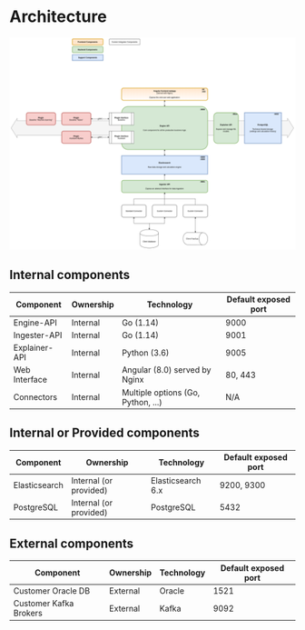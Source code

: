 # Architecture

[![High Level Architecture](img/myrtea-high-level-architecture-v4.png)](img/myrtea-high-level-architecture-v4.png)

## Internal components

| Component       | Ownership | Technology                         | Default exposed port |
| --------------- | --------- | ---------------------------------- | -------------------- |
| Engine-API      | Internal  | Go (1.14)                          | 9000                 |
| Ingester-API    | Internal  | Go (1.14)                          | 9001                 |
| Explainer-API   | Internal  | Python (3.6)                       | 9005                 |
| Web Interface   | Internal  | Angular (8.0) served by Nginx      | 80, 443              |
| Connectors      | Internal  | Multiple options (Go, Python, ...) | N/A                  |

## Internal or Provided components

| Component     | Ownership              | Technology        | Default exposed port |
| ------------- | ---------------------- | ----------------- | ------------ |
| Elasticsearch | Internal (or provided) | Elasticsearch 6.x | 9200, 9300   |
| PostgreSQL    | Internal (or provided) | PostgreSQL        | 5432         |

## External components

| Component              | Ownership            | Technology      | Default exposed port |
| ---------------------- | -------------------- | --------------- | ------------ |
| Customer Oracle DB     | External             | Oracle          | 1521         |
| Customer Kafka Brokers | External             | Kafka           | 9092         |
